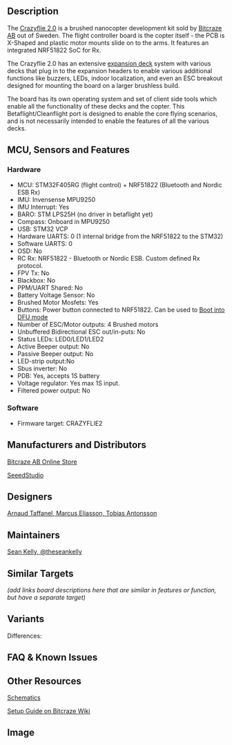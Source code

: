 ## Description

The [Crazyflie 2.0](https://www.bitcraze.io/crazyflie-2/) is a brushed nanocopter development kit sold by [Bitcraze AB](https://www.bitcraze.io/) out of Sweden. The flight controller board is the copter itself - the PCB is X-Shaped and plastic motor mounts slide on to the arms. It features an integrated NRF51822 SoC for Rx.

The Crazyflie 2.0 has an extensive [expansion deck](https://wiki.bitcraze.io/projects:crazyflie2:expansionboards:index) system with various decks that plug in to the expansion headers to enable various additional functions like buzzers, LEDs, indoor localization, and even an ESC breakout designed for mounting the board on a larger brushless build.

The board has its own operating system and set of client side tools which enable all the functionality of these decks and the copter. This Betaflight/Cleanflight port is designed to enable the core flying scenarios, and is not necessarily intended to enable the features of all the various decks.

## MCU, Sensors and Features

### Hardware

- MCU: STM32F405RG (flight control) + NRF51822 (Bluetooth and Nordic ESB Rx)
- IMU: Invensense MPU9250
- IMU Interrupt: Yes
- BARO: STM LPS25H (no driver in betaflight yet)
- Compass: Onboard in MPU9250
- USB: STM32 VCP
- Hardware UARTS: 0 (1 internal bridge from the NRF51822 to the STM32)
- Software UARTS: 0
- OSD: No
- RC Rx: NRF51822 - Bluetooth or Nordic ESB. Custom defined Rx protocol.
- FPV Tx: No
- Blackbox: No
- PPM/UART Shared: No
- Battery Voltage Sensor: No
- Brushed Motor Mosfets: Yes
- Buttons: Power button connected to NRF51822. Can be used to [Boot into DFU mode](https://wiki.bitcraze.io/projects:crazyflie2:development:dfu)
- Number of ESC/Motor outputs: 4 Brushed motors
- Unbuffered Bidirectional ESC out/in-puts: No
- Status LEDs: LED0/LED1/LED2
- Active Beeper output: No
- Passive Beeper output: No
- LED-strip output:No
- Sbus inverter: No
- PDB: Yes, accepts 1S battery
- Voltage regulator: Yes max 1S input.
- Filtered power output: No

### Software

- Firmware target: CRAZYFLIE2

## Manufacturers and Distributors

[Bitcraze AB Online Store](https://store.bitcraze.io/)

[SeeedStudio](https://www.seeedstudio.com/Crazyflie-2.0-p-2103.html)

## Designers

[Arnaud Taffanel, Marcus Eliasson, Tobias Antonsson](https://www.bitcraze.io/team/)

## Maintainers

[Sean Kelly, @theseankelly](https://github.com/theseankelly)

## Similar Targets

_(add links board descriptions here that are similar in features or function, but have a separate target)_

## Variants

Differences:

## FAQ & Known Issues

## Other Resources

[Schematics](https://wiki.bitcraze.io/_media/projects:crazyflie2:hardware:crazyflie_2.0_rev.c_schematics.pdf)

[Setup Guide on Bitcraze Wiki](https://wiki.bitcraze.io/projects:crazyflie2:development:dfu)

## Image
